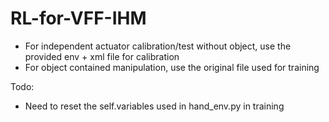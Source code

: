 # RL-for-VFF-IHM

* For independent actuator calibration/test without object, use the provided env + xml file for calibration
* For object contained manipulation, use the original file used for training

Todo:
* Need to reset the self.variables used in hand_env.py in training
